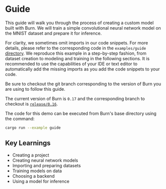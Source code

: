 # Guide

This guide will walk you through the process of creating a custom model built with Burn. We will
train a simple convolutional neural network model on the MNIST dataset and prepare it for inference.

For clarity, we sometimes omit imports in our code snippets. For more details, please refer to the
corresponding code in the `examples/guide`
[directory](https://github.com/tracel-ai/burn/tree/release/0.17/examples/guide). We reproduce this
example in a step-by-step fashion, from dataset creation to modeling and training in the following
sections. It is recommended to use the capabilities of your IDE or text editor to automatically add
the missing imports as you add the code snippets to your code.

<div class="warning">

Be sure to checkout the git branch corresponding to the version of Burn you are using to follow this
guide.

The current version of Burn is `0.17` and the corresponding branch to checkout is
[`release/0.16`](https://github.com/tracel-ai/burn/tree/release/0.17).

</div>

The code for this demo can be executed from Burn's base directory using the command:

```bash
cargo run --example guide
```

## Key Learnings

- Creating a project
- Creating neural network models
- Importing and preparing datasets
- Training models on data
- Choosing a backend
- Using a model for inference
